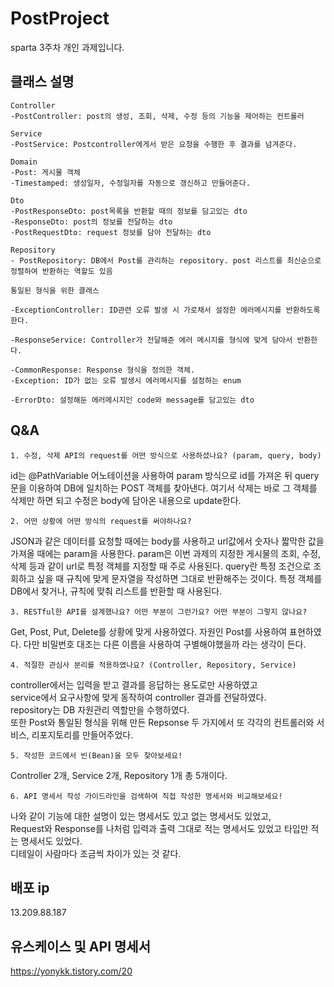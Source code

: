 # PostProject
sparta 3주차 개인 과제입니다.


## 클래스 설명
```
Controller
-PostController: post의 생성, 조회, 삭제, 수정 등의 기능을 제어하는 컨트롤러

Service
-PostService: Postcontroller에게서 받은 요청을 수행한 후 결과를 넘겨준다.

Domain
-Post: 게시물 객체
-Timestamped: 생성일자, 수정일자를 자동으로 갱신하고 만들어준다.

Dto
-PostResponseDto: post목록을 반환할 때의 정보를 담고있는 dto
-ResponseDto: post의 정보를 전달하는 dto
-PostRequestDto: request 정보를 담아 전달하는 dto

Repository
- PostRepository: DB에서 Post를 관리하는 repository. post 리스트를 최신순으로 정렬하여 반환하는 역할도 있음
```  
  
```
통일된 형식을 위한 클래스

-ExceptionController: ID관련 오류 발생 시 가로채서 설정한 에러메시지를 반환하도록 한다.

-ResponseService: Controller가 전달해준 에러 메시지를 형식에 맞게 담아서 반환한다.

-CommonResponse: Response 형식을 정의한 객체.
-Exception: ID가 없는 오류 발생시 에러메시지를 설정하는 enum

-ErrorDto: 설정해둔 에러메시지인 code와 message를 담고있는 dto
```  
  
    
##  Q&A
```
1. 수정, 삭제 API의 request를 어떤 방식으로 사용하셨나요? (param, query, body)
```
id는 @PathVariable 어노테이션을 사용하여 param 방식으로 id를 가져온 뒤
query문을 이용하여 DB에 일치하는 POST 객체를 찾아낸다.
여기서 삭제는 바로 그 객체를 삭제만 하면 되고 수정은 body에 담아온 내용으로 update한다.
  
```
2. 어떤 상황에 어떤 방식의 request를 써야하나요?
```
JSON과 같은 데이터를 요청할 때에는 body를 사용하고 url값에서 숫자나 짧막한 값을 가져올 때에는 param을 사용한다. param은 이번 과제의 지정한 게시물의 조회, 수정, 삭제 등과 같이 url로 특정 객체를 지정할 때 주로 사용된다. query란 특정 조건으로 조회하고 싶을 때 규칙에 맞게 문자열을 작성하면 그대로 반환해주는 것이다. 특정 객체를 DB에서 찾거나, 규칙에 맞춰 리스트를 반환할 때 사용된다.
  
```
3. RESTful한 API를 설계했나요? 어떤 부분이 그런가요? 어떤 부분이 그렇지 않나요?
```
Get, Post, Put, Delete를 상황에 맞게 사용하였다. 자원인 Post를 사용하여 표현하였다. 다만 비밀번호 대조는 다른 이름을 사용하여 구별해야했을까 라는 생각이 든다.
  
```
4. 적절한 관심사 분리를 적용하였나요? (Controller, Repository, Service)
```
  controller에서는 입력을 받고 결과를 응답하는 용도로만 사용하였고  
  service에서 요구사항에 맞게 동작하여 controller 결과를 전달하였다.  
  repository는 DB 자원관리 역할만을 수행하였다.  
  또한 Post와 통일된 형식을 위해 만든 Repsonse 두 가지에서 또 각각의 컨트롤러와 서비스, 리포지토리를 만들어주었다.  
    
    
```
5. 작성한 코드에서 빈(Bean)을 모두 찾아보세요!
```
  Controller 2개, Service 2개, Repository 1개 총 5개이다.  
  
  
```
6. API 명세서 작성 가이드라인을 검색하여 직접 작성한 명세서와 비교해보세요!
```
  나와 같이 기능에 대한 설명이 있는 명세서도 있고 없는 명세서도 있었고,  
  Request와 Response를 나처럼 입력과 출력 그대로 적는 명세서도 있었고 타입만 적는 명세서도 있었다.  
  디테일이 사람마다 조금씩 차이가 있는 것 같다.  
    
    
    
## 배포 ip
  13.209.88.187  
    
      
    
## 유스케이스 및 API 명세서
https://yonykk.tistory.com/20
